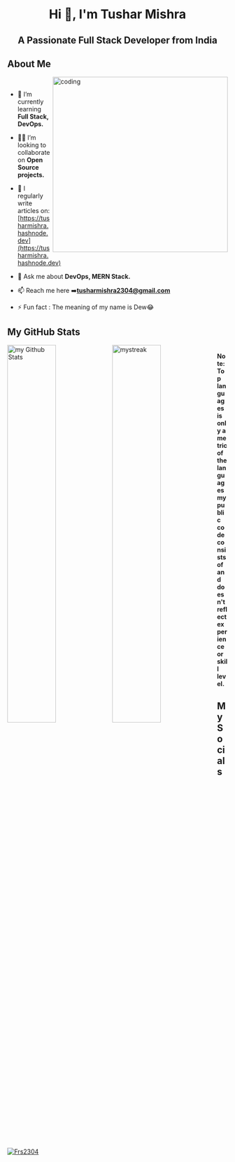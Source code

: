 <h1 align="center">Hi 👋, I'm Tushar Mishra</h1>
<h2 align="center">A Passionate Full Stack Developer from India</h2>

## About Me
<img align = "right" alt = "coding" width="400" src="https://camo.githubusercontent.com/c1dcb74cc1c1835b1d716f5051499a2814c683c806b15f04b0eba492863703e9/68747470733a2f2f63646e2e6472696262626c652e636f6d2f75736572732f3733303730332f73637265656e73686f74732f363538313234332f6176656e746f2e676966"><br/>

- 🌱 I’m currently learning **Full Stack, DevOps.**

- 👯‍♂️ I’m looking to collaborate on **Open Source projects.**

- 📝 I regularly write articles on: [https://tusharmishra.hashnode.dev](https://tusharmishra.hashnode.dev)

- 💬 Ask me about **DevOps, MERN Stack.**

- 📫 Reach me here ➡️**tusharmishra2304@gmail.com** 

- ⚡ Fun fact : The meaning of my name is Dew😂


## My GitHub Stats
 
<img align="left" width="47%" src="https://github-readme-stats.vercel.app/api?username=Frs2304&include_all_commits=true&count_private=true&show_icons=true&line_height=23&title_color=2B5BBD&icon_color=1124BB&text_color=A1A1A1&bg_color=0,000000,130F40" alt="my Github Stats"/>
<img align="left" width="47%" src="https://github-readme-streak-stats.herokuapp.com/?user=Frs2304&theme=tokyonight" alt="mystreak"/><br/>
<b>Note: Top languages is only a metric of the languages my public code consists of and doesn't reflect experience or skill level.</b>

## My Socials
<p align="left"> <a href="https://twitter.com/Frs2304" target="blank"><img src="https://img.shields.io/twitter/follow/Frs2304?logo=twitter&style=for-the-badge" alt="Frs2304" /></a> </p>
 
